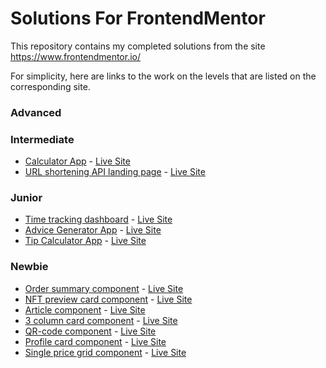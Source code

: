 # Solutions For FrontendMentor
This repository contains my completed solutions from the site https://www.frontendmentor.io/

For simplicity, here are links to the work on the levels that are listed on the corresponding site.



### Advanced

### Intermediate
- [Calculator App](https://github.com/BeemoCode/solutionForFrontendMentor/tree/main/calculator-app/src) - [Live Site](https://calculator-frontendmentor-faleev.netlify.app/)
- [URL shortening API landing page](https://github.com/BeemoCode/solutionForFrontendMentor/tree/main/url-shortening-api) - [Live Site](https://shorten-url-frontendmentor-faleev.netlify.app/)

### Junior

- [Time tracking dashboard](https://github.com/BeemoCode/solutionForFrontendMentor/tree/main/time-tracking-dashboard/src) - [Live Site](https://dashboard-frontendmentor-faleev.netlify.app/)
- [Advice Generator App](https://github.com/BeemoCode/solutionForFrontendMentor/tree/main/advice-generator-app-main/src) - [Live Site](https://advice-frontendmentor-faleev.netlify.app/)
- [Tip Calculator App](https://github.com/BeemoCode/solutionForFrontendMentor/tree/main/tip-calculator-app/src) - [Live Site](https://tip-calc-app-fm-faleev.netlify.app/)

### Newbie

- [Order summary component](https://github.com/BeemoCode/solutionForFrontendMentor/tree/main/order-summary-component/src) - [Live Site](https://order-comp-frontendmentor-faleev.netlify.app/)
- [NFT preview card component](https://github.com/BeemoCode/solutionForFrontendMentor/tree/main/nft-preview-card-component/src) - [Live Site](https://nft-card-component-faleev.netlify.app/)
- [Article component](https://github.com/BeemoCode/solutionForFrontendMentor/tree/main/article-preview-component/src) - [Live Site](https://article-component-frontendmentor-faleev.netlify.app/)
- [3 column card component](https://github.com/BeemoCode/solutionForFrontendMentor/tree/main/article-preview-component/src) - [Live Site](https://3col-card-frontendmentor-faleev.netlify.app/)
- [QR-code component](https://github.com/BeemoCode/solutionForFrontendMentor/tree/main/qr-code-component/src) - [Live Site](https://qr-component-frontendmentor-faleev.netlify.app/)
- [Profile card component](https://github.com/BeemoCode/solutionForFrontendMentor/tree/main/profile-card-component/src) - [Live Site](https://profile-card-fm-faleev.netlify.app/)
- [Single price grid component](https://github.com/BeemoCode/solutionForFrontendMentor/tree/main/single-price-grid-component/src) - [Live Site](https://price-grid-component-faleev.netlify.app/)
